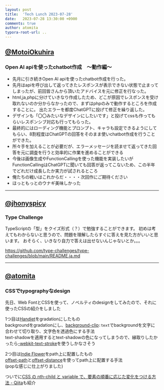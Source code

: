 ```yaml
---
layout: post
title:  'Tech Lunch 2023-07-28'
date:   2023-07-28 13:30:00 +0900
comments: true
author: atomita
typora-root-url: ..
---
```


## [@MotoiOkuhira](https://github.com/MotoiOkuhira)
### Open AI apiを使ったchatbot作成　〜動作編〜
- 先月に引き続きOpen AI apiを使ったchatbot作成を行った。
- 先月はapiを呼び出して返ってきたレスポンスが表示できない状態で止まってしまったが、前回皆さんから頂いたアドバイスを元に修正を行なった。
- html,ja,phpに分けていきなり作成したため、どこが原因でレスポンスを受け取れないのか分からなかったので、まずはphpのみで動作するところを作成することに。
出たエラーを都度ChatGPTに投げて修正を繰り返した。
- デザインも「〇〇みたいなデザインにしたいです」と投げてcssも作ってもらいレスポンシブ対応も行ってもらった。
- 最終的にはローディング機能とプロンプト、キャラも設定できるようにしてもらい、8割程度はChatGPTの回答をそのまま使いchatbot作成を行うことができた。
- 所々手を加えることが必要だが、エラーメッセージを読ませて返ってきた回答を元に調査を行うと効率的に作業を進めることができる
- 今後は画像生成やFunctionCallingを使った機能を実装したいがFunctionCallingはChatGPTに聞いても回答が返ってこないため、この半年でどれだけ成長したか実力が試されるところ
- 俺たちの戦いはこれからだ・・・・次回作にご期待ください
- ほっともっとのウナギ美味しかった


---

## [@jhonyspicy](https://github.com/jhonyspicy)
### Type Challenge
TypeScriptの「型」をクイズ形式（？）で勉強することができます。
初めは考えてもわからないと思うので、問題を理解したらすぐに答えを見た方がいいと思います。
おそらく、いきなり自力で答えは出せないんじゃないとか。。。

https://github.com/type-challenges/type-challenges/blob/main/README.ja.md



---

## [@atomita](https://github.com/atomita)
### CSSでtypographyなdesign
先日、Web FontとCSSを使って、ノベルティのdesignをしてみたので、それに使ったCSSの紹介をしました

1つ目は[Handjet](https://fonts.google.com/specimen/Handjet)をgradationにしたもの  
backgroundをgradationにし、[background-clip](https://developer.mozilla.org/ja/docs/Web/CSS/background-clip)`:text`でbackgroundを文字に合わせて切り取り、文字色を透過色にする手法  
text-shadowを適用するとtext-shadowの色になってしまうので、縁取りしたかったら[-webkit-text-stroke](https://developer.mozilla.org/ja/docs/Web/CSS/-webkit-text-stroke)を使うしかなさそう

2つ目は[Indie Flower](https://fonts.google.com/specimen/Indie+Flower)をpath上に配置したもの  
[offset-path](https://developer.mozilla.org/ja/docs/Web/CSS/offset-path)と[offset-distance](https://developer.mozilla.org/ja/docs/Web/CSS/offset-distance)を使ってpath上に配置する手法  
(popな感じに仕上がりました)

ついでに[CSS の nth-child と variable で、要素の順番に応じた変化をつける方法 - Qiita](https://qiita.com/ksksoft/items/8a4a9b809dca3d0820b5)も紹介
